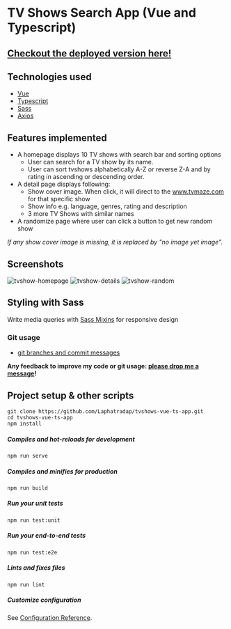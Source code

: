 # TV Shows Search App (Vue and Typescript)

## [Checkout the deployed version here!](https://tvshows-vue-ts.netlify.app/)

## Technologies used

- [Vue](src/components/card.vue)
- [Typescript](src/store/modules/shows.ts)
- [Sass](src/views/Home.vue)
- [Axios](src/store/api.ts)

## Features implemented

- A homepage displays 10 TV shows with search bar and sorting options
  - User can search for a TV show by its name.
  - User can sort tvshows alphabetically A-Z or reverse Z-A and by rating in ascending or descending order.
- A detail page displays following:
  - Show cover image. When click, it will direct to the www.tvmaze.com for that specific show
  - Show info e.g. language, genres, rating and description
  - 3 more TV Shows with similar names
- A randomize page where user can click a button to get new random show

_If any show cover image is missing, it is replaced by "no image yet image"._

## Screenshots

![tvshow-homepage](https://user-images.githubusercontent.com/44722798/88680247-96442c00-d0f0-11ea-98eb-6e25bd68ff9b.png)
![tvshow-details](https://user-images.githubusercontent.com/44722798/88680254-98a68600-d0f0-11ea-912f-ad4d5489180b.png)
![tvshow-random](https://user-images.githubusercontent.com/44722798/88680265-9b08e000-d0f0-11ea-9163-8832de5561a8.png)

## Styling with Sass

Write media queries with [Sass Mixins](src/styles/_mixins.scss) for responsive design

### Git usage

- [git branches and commit messages](https://github.com/Laphatradap/tvshows-vue-ts-app/pull/1)

**Any feedback to improve my code or git usage: [please drop me a message](https://www.linkedin.com/in/laphatradaphusri/)!**

## Project setup & other scripts

```
git clone https://github.com/Laphatradap/tvshows-vue-ts-app.git
cd tvshows-vue-ts-app
npm install
```

##### Compiles and hot-reloads for development

```
npm run serve
```

##### Compiles and minifies for production

```
npm run build
```

##### Run your unit tests

```
npm run test:unit
```

##### Run your end-to-end tests

```
npm run test:e2e
```

##### Lints and fixes files

```
npm run lint
```

##### Customize configuration

See [Configuration Reference](https://cli.vuejs.org/config/).
